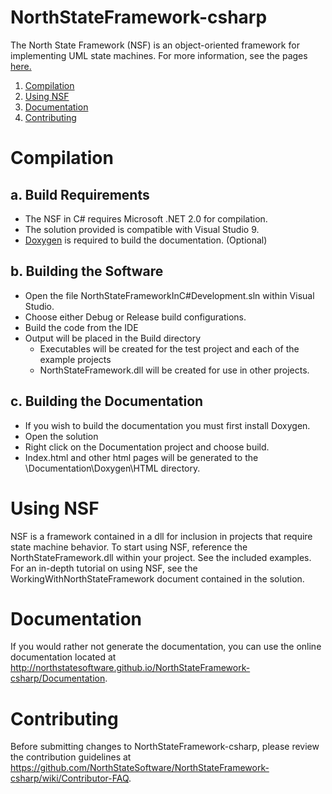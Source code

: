 NorthStateFramework-csharp
==========================

The North State Framework (NSF) is an object-oriented framework for implementing UML state machines.  For more information, see the pages <a href="http://northstatesoftware.github.io/NorthStateFramework-csharp/index.html">here.</a>


1. [Compilation](#compilation)
2. [Using NSF](#using-nsf)
3. [Documentation](#documentation)
4. [Contributing](#contributing) 

Compilation
===========

a. Build Requirements
---------------------
* The NSF in C# requires Microsoft .NET 2.0 for compilation.  
* The solution provided is compatible with Visual Studio 9.
* <a href="http://www.doxygen.org/">Doxygen</a> is required to build the documentation. (Optional)

b. Building the Software
------------------------
* Open the file NorthStateFrameworkInC#Development.sln within Visual Studio.
* Choose either Debug or Release build configurations.
* Build the code from the IDE
* Output will be placed in the Build directory
	* Executables will be created for the test project and each of the example projects
	* NorthStateFramework.dll will be created for use in other projects.

c. Building the Documentation
-----------------------------
* If you wish to build the documentation you must first install Doxygen.
* Open the solution
* Right click on the Documentation project and choose build.
* Index.html and other html pages will be generated to the \Documentation\Doxygen\HTML directory.

Using NSF
=========
NSF is a framework contained in a dll for inclusion in projects that require state machine behavior.  To start using  NSF, reference the NorthStateFramework.dll within your project.  See the included examples.  For an in-depth tutorial on using NSF, see the WorkingWithNorthStateFramework document contained in the solution.

Documentation
=============
If you would rather not generate the documentation, you can use the online documentation located at http://northstatesoftware.github.io/NorthStateFramework-csharp/Documentation.

Contributing
============
Before submitting changes to NorthStateFramework-csharp, please review the contribution guidelines at https://github.com/NorthStateSoftware/NorthStateFramework-csharp/wiki/Contributor-FAQ.

